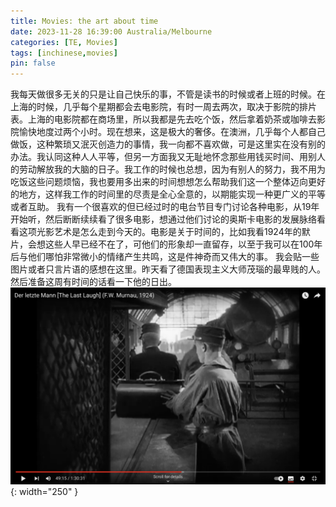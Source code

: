 ```yaml
---
title: Movies: the art about time
date: 2023-11-28 16:39:00 Australia/Melbourne
categories: [TE, Movies]
tags: [inchinese,movies]
pin: false
---
```


我每天做很多无关的只是让自己快乐的事，不管是读书的时候或者上班的时候。在上海的时候，几乎每个星期都会去电影院，有时一周去两次，取决于影院的排片表。上海的电影院都在商场里，所以我都是先去吃个饭，然后拿着奶茶或咖啡去影院愉快地度过两个小时。现在想来，这是极大的奢侈。在澳洲，几乎每个人都自己做饭，这种繁琐又泯灭创造力的事情，我一向都不喜欢做，可是这里实在没有别的办法。我认同这种人人平等，但另一方面我又无耻地怀念那些用钱买时间、用别人的劳动解放我的大脑的日子。我工作的时候也总想，因为有别人的努力，我不用为吃饭这些问题烦恼，我也要用多出来的时间想想怎么帮助我们这一个整体迈向更好的地方，这样我工作的时间里的尽责是全心全意的，以期能实现一种更广义的平等或者互助。
我有一个很喜欢的但已经过时的电台节目专门讨论各种电影，从19年开始听，然后断断续续看了很多电影，想通过他们讨论的奥斯卡电影的发展脉络看看这项光影艺术是怎么走到今天的。电影是关于时间的，比如我看1924年的默片，会想这些人早已经不在了，可他们的形象却一直留存，以至于我可以在100年后与他们哪怕非常微小的情绪产生共鸣，这是件神奇而又伟大的事。
我会贴一些图片或者只言片语的感想在这里。昨天看了德国表现主义大师茂瑙的最卑贱的人。然后准备这周有时间的话看一下他的日出。
![F. W. Murnau](/assets/png/the_last_laugh.png){: width="250" }
